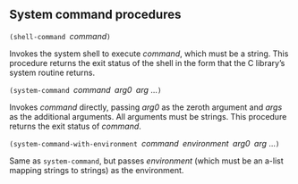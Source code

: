 ## System command procedures

`(shell-command `*command*`)`

Invokes the system shell to execute *command*, which must be a string. This procedure returns the exit status of the shell in the form that the C library’s system routine returns.

`(system-command `*command*` `*arg0*` `*arg* ...`)`

Invokes *command* directly, passing *arg0* as the zeroth argument and *args* as the additional arguments.  All arguments must be strings.  This procedure returns the exit status of *command*.

`(system-command-with-environment `*command*` `*environment*` `*arg0*` `*arg* ...`)`

Same as `system-command`, but passes *environment* (which must be an a-list mapping strings to strings) as the environment.
